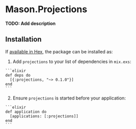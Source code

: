 # Mason.Projections

**TODO: Add description**

## Installation

If [available in Hex](https://hex.pm/docs/publish), the package can be installed as:

  1. Add `projections` to your list of dependencies in `mix.exs`:

    ```elixir
    def deps do
      [{:projections, "~> 0.1.0"}]
    end
    ```

  2. Ensure `projections` is started before your application:

    ```elixir
    def application do
      [applications: [:projections]]
    end
    ```

